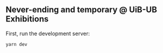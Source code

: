 ## Never-ending and temporary @ UiB-UB Exhibitions

First, run the development server:

```bash
yarn dev
```

